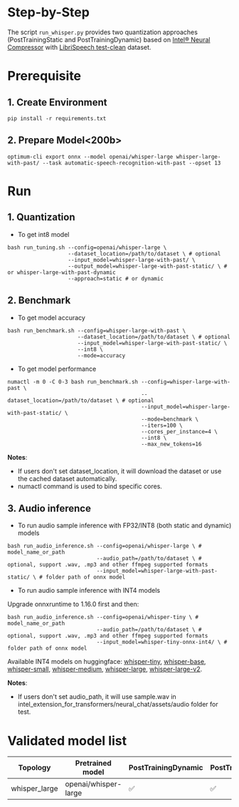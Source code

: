 Step-by-Step​
============
The script `run_whisper.py` provides two quantization approaches (PostTrainingStatic and PostTrainingDynamic) based on [Intel® Neural Compressor](https://github.com/intel/neural-compressor) with [LibriSpeech test-clean](https://huggingface.co/datasets/librispeech_asr) dataset.

# Prerequisite​
## 1. Create Environment​
```shell
pip install -r requirements.txt
```

## 2. Prepare Model<200b>
```
optimum-cli export onnx --model openai/whisper-large whisper-large-with-past/ --task automatic-speech-recognition-with-past --opset 13
```

# Run
## 1. Quantization

- To get int8 model

```
bash run_tuning.sh --config=openai/whisper-large \
                   --dataset_location=/path/to/dataset \ # optional
                   --input_model=whisper-large-with-past/ \
                   --output_model=whisper-large-with-past-static/ \ # or whisper-large-with-past-dynamic
                   --approach=static # or dynamic
```

## 2. Benchmark
- To get model accuracy

```
bash run_benchmark.sh --config=whisper-large-with-past \
                      --dataset_location=/path/to/dataset \ # optional
                      --input_model=whisper-large-with-past-static/ \
                      --int8 \
                      --mode=accuracy
```

- To get model performance

```
numactl -m 0 -C 0-3 bash run_benchmark.sh --config=whisper-large-with-past \
                                          --dataset_location=/path/to/dataset \ # optional
                                          --input_model=whisper-large-with-past-static/ \
                                          --mode=benchmark \
                                          --iters=100 \
                                          --cores_per_instance=4 \
                                          --int8 \
                                          --max_new_tokens=16
```

**Notes**: 
 - If users don't set dataset_location, it will download the dataset or use the cached dataset automatically.
 - numactl command is used to bind specific cores.

## 3. Audio inference
- To run audio sample inference with FP32/INT8 (both static and dynamic) models

```
bash run_audio_inference.sh --config=openai/whisper-large \ # model_name_or_path
                            --audio_path=/path/to/dataset \ # optional, support .wav, .mp3 and other ffmpeg supported formats
                            --input_model=whisper-large-with-past-static/ \ # folder path of onnx model
```

- To run audio sample inference with INT4 models

Upgrade onnxruntime to 1.16.0 first and then:

```
bash run_audio_inference.sh --config=openai/whisper-tiny \ # model_name_or_path
                            --audio_path=/path/to/dataset \ # optional, support .wav, .mp3 and other ffmpeg supported formats
                            --input_model=whisper-tiny-onnx-int4/ \ # folder path of onnx model
```

Available INT4 models on huggingface:
[whisper-tiny](https://huggingface.co/Intel/whisper-tiny-onnx-int4), 
[whisper-base](https://huggingface.co/Intel/whisper-base-onnx-int4), 
[whisper-small](https://huggingface.co/Intel/whisper-small-onnx-int4), 
[whisper-medium](https://huggingface.co/Intel/whisper-medium-onnx-int4), 
[whisper-large](https://huggingface.co/Intel/whisper-large-onnx-int4), 
[whisper-large-v2](https://huggingface.co/Intel/whisper-large-v2-onnx-int4).

**Notes**: 
 - If users don't set audio_path, it will use sample.wav in intel_extension_for_transformers/neural_chat/assets/audio folder for test.

# Validated model list

|Topology|Pretrained model|PostTrainingDynamic|PostTrainingStatic
|---|------------------------------------|---|---
|whisper_large|openai/whisper-large| ✅| ✅|


